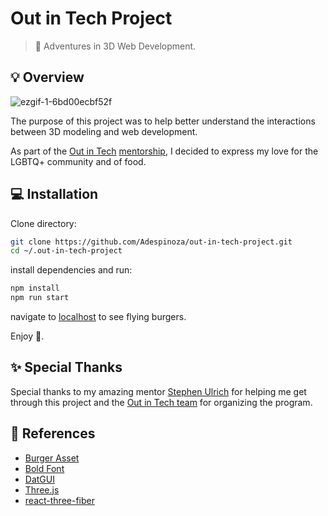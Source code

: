 # Out in Tech Project

> 🍔 Adventures in 3D Web Development.

## 💡 Overview

![ezgif-1-6bd00ecbf52f](https://user-images.githubusercontent.com/11344661/82849005-de559100-9eaa-11ea-8318-9347ead3e450.gif)

The purpose of this project was to help better understand the interactions between 3D modeling and web development.

As part of the [Out in Tech](https://outintech.com/) [mentorship](https://outintech.com/u/mentorship/), I decided to express my love for the LGBTQ+ community and of food.

## 💻 Installation

Clone directory:

```zsh
git clone https://github.com/Adespinoza/out-in-tech-project.git
cd ~/.out-in-tech-project
```

install dependencies and run:

```zsh
npm install
npm run start
```

navigate to [localhost](http://localhost:8080/) to see flying burgers.

Enjoy 🎉.

## ✨ Special Thanks

Special thanks to my amazing mentor [Stephen Ulrich](https://www.linkedin.com/in/stephen-ulrich-63a95b4/) for helping me get through this project and the [Out in Tech team](https://www.linkedin.com/company/outintech/) for organizing the program.

## 📝 References

- [Burger Asset](https://sketchfab.com/3d-models/in-n-out-burger-double-cheeseburger-5280ceb251d044f0b0d445195d527977)
- [Bold Font](http://www.mindburger.net)
- [DatGUI](https://github.com/dataarts/dat.gui) 
- [Three.js](https://threejs.org/)
- [react-three-fiber](https://github.com/react-spring/react-three-fiber)
